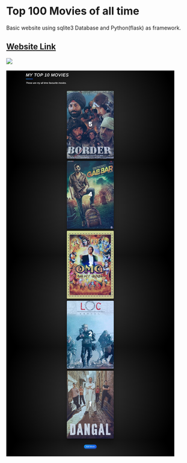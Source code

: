 # Top 100 Movies of all time

Basic website using sqlite3 Database and Python(flask) as framework.

## [Website Link](https://top-100-movies-of-all-time.herokuapp.com/)


![](static/images/website.gif)

![](static/images/website_image.png)

